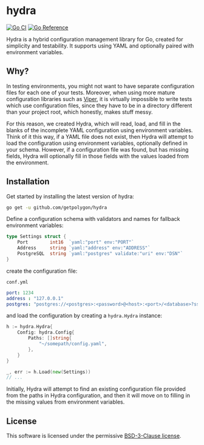# hydra

[![Go CI](https://github.com/getpolygon/hydra/actions/workflows/go.yml/badge.svg)](https://github.com/getpolygon/hydra/actions/workflows/go.yml)
[![Go Reference](https://pkg.go.dev/badge/github.com/getpolygon/hydra.svg)](https://pkg.go.dev/github.com/getpolygon/hydra)

Hydra is a hybrid configuration management library for Go, created for simplicity and testability. It supports using YAML and optionally paired with environment variables.

## Why?

In testing environments, you might not want to have separate configuration files for each one of your tests. Moreover, when using more mature configuration libraries such as [Viper](https://github.com/spf13/viper), it is virtually impossible to write tests which use configuration files, since they have to be in a directory different than your project root, which honestly, makes stuff messy.

For this reason, we created Hydra, which will read, load, and fill in the blanks of the incomplete YAML configuration using environment variables. Think of it this way, if a YAML file does not exist, then Hydra will attempt to load the configuration using environment variables, optionally defined in your schema. However, if a configuration file was found, but has missing fields, Hydra will optionally fill in those fields with the values loaded from the environment.

## Installation

Get started by installing the latest version of hydra:

```bash
go get -u github.com/getpolygon/hydra
```

Define a configuration schema with validators and names for fallback environment variables:

```go
type Settings struct {
    Port        int16  `yaml:"port" env:"PORT"`
    Address     string `yaml:"address" env:"ADDRESS"`
    PostgreSQL  string `yaml:"postgres" validate:"uri" env:"DSN"`
}
```

create the configuration file:

`conf.yml`

```yml
port: 1234
address : "127.0.0.1"
postgres: "postgres://<postgres>:<password>@<host>:<port>/<database>?sslmode=disable"
```

and load the configuration by creating a `hydra.Hydra` instance:

```go
h := hydra.Hydra{
    Config: hydra.Config{
        Paths: []string{
            "~/somepath/config.yaml",
        },
    }
}

_, err := h.Load(new(Settings))
// ...
```

Initially, Hydra will attempt to find an existing configuration file provided from the paths in Hydra configuration, and then it will move on to filling in the missing values from environment variables.

## License

This software is licensed under the permissive [BSD-3-Clause license](./LICENSE).
